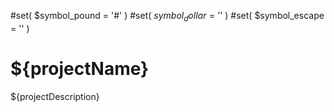 #set( $symbol_pound = '#' )
#set( $symbol_dollar = '$' )
#set( $symbol_escape = '\' )
# ${projectName}
${projectDescription}
